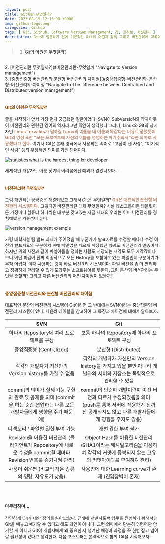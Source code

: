 ```yaml
---
layout: post
title: Git이란 무엇일까?
date: 2023-08-19 12:13:00 +0900
img: github-logo.png
categories: Github
tags: [ Git, Github, Software Version Management, 깃, 깃허브, 버전관리 ]
description: Git에 입문하기 전에 기본적인 Git의 어원과 정의 그리고 버전관리에 대하여 알아보자. 
---
```


> 1. [Git의 어원은 무엇일까?](#git의-어원은-무엇일까 "Navigate to original meaning of Git")
<br>
2. [버전관리란 무엇일까?](#버전관리란-무엇일까 "Navigate to Version management")
<br>
3. [중앙집중형 버전관리와 분산형 버전관리의 차이점](#중앙집중형-버전관리와-분산형-버전관리의-차이점 "Navigate to The difference between Centralized and Distributed version management")
<br>

<br>

#### <span style="color: #8D4801">**Git의 어원은 무엇일까?**</span>
글을 시작하기 앞서 가장 먼저 궁금했던 질문이었다. SVN이 SubVersioN의 약자이듯이 버전관리와 관련된 영어의 약자라고만 막연히 생각했다 그러나, Linux와 Git의 창시자인 <span style="color: #BA8E77">**Linus Torvalds가 말하길 Linux의 이름을 내 이름과 똑같다는 이유로 정했듯이 Git의 명칭 또한 "모든 프로젝트에 자신의 이름을 명명하는 이기주의자"라는 의미로 사용했다고 한다.**</span> 여기서 Git은 본래 영국에서 사용되는 속어로 "고집이 센 사람", "이기적인 사람" 등의 부정적인 의미를 가진 단어이다.

<div class="image-slider-static">
  <img src="{{site.baseurl}}/images/posts/2023-08-19-An-introduction-to-the-principles-of-Git/statistics-what-is-the-hardest-thing-for-developer.png" title="statistics what is the hardest thing for developer" alt="statistics what is the hardest thing for developer">
</div>
<br>
세계적인 개발자도 이름 짓기의 어려움에선 예외가 없었나보다...
<br>
<br>

#### <span style="color: #8D4801">**버전관리란 무엇일까?**</span>
그럼 개인적인 궁금증은 해결되었고 그래서 Git은 무엇일까? <span style="color: #BA8E77">**Git은 대표적인 분산형 버전관리 시스템이다.**</span> 그렇다면 버전관리란 대체 무엇일까? 사실 데스크톱이든 태블릿이든 가정마다 컴퓨터 하나씩은 대부분 갖고있는 지금 세대의 우리는 이미 버전관리를 경험해봤을 가능성이 높다. 

<div class="image-slider-static">
  <img src="{{site.baseurl}}/images/posts/2023-08-19-An-introduction-to-the-principles-of-Git/version-management-example.png" title="version management example" alt="version management example">
</div>
<br>
가령 대학시절 팀 발표 과제가 주어졌을 때 누군가가 발표자료를 수정할 때마다 수정 이전의 발표자료와 구분하기 위해 파일명을 다르게 저장했던 행위도 버전관리의 일종이다. 하지만 위의 사진과 같이 파일이름을 정하는 사람도 저장되는 시각도 모두 제각각이다 보니 어떤 파일이 진짜 최종적으로 모든 History를 포함하고 있는 파일인지 구분하기가 무척 어렵다. 이때 사용하는 것이 바로 버전관리 시스템이다. 파일 버전을 좀 더 편리하고 정확하게 관리할 수 있게 도와주는 소프트웨어를 뜻한다. 그럼 분산형 버전관리는 무엇을 뜻할까? 그리고 다른 버전관리와 어떤 차이점이 있을까? 
<br>
<br>

#### <span style="color: #8D4801">**중앙집중형 버전관리와 분산형 버전관리의 차이점**</span>
대표적인 분산형 버전관리 시스템이 Git이라면 그 반대에는 SVN이라는 중앙집중형 버전관리 시스템이 있다. 다음의 테이블을 참고하여 그 특징과 차이점에 대해서 알아보자.

| SVN | Git |
|:---:|:---:|
| 하나의 Repository에 여러 프로젝트를 구성 | 보통 하나의 Repository에 하나의 프로젝트 구성 |
| 중앙집중형 (Centralized) | 분산형 (Distributed) |
| 각각의 개발자가 자신만의 Version history를 가질 수 없음 | 각각의 개발자가 자신만의 Version history를 가지고 있을 뿐만 아니라 개발자와 서버의 저장소는 독립적으로 관리할 수 있음 |
| commit의 의미가 실제 기능 구현의 완료 및 공개를 의미 (commit을 하는 순간 협업하는 다른 모든 개발자들에게 영향을 주기 때문에) | commit이 단순히 개발이력이 이전 버전과 다르게 수정되었음을 의미 (push를 통해 서버에 적용하기 전까진 공개되지도 않고 다른 개발자들에게 영향을 주지도 않음)|
| 디렉토리 / 파일별 권한 부여 가능 | 개별 권한 부여 불가 |
| Revision을 이용한 버전관리 (클라이언트가 Repository에 새로운 수정을 commit할 때마다 Revision 번호를 증가시켜 관리) | Object Hash를 이용한 버전관리 (SHA1이라는 해시알고리즘을 이용하여 각각의 커밋에 중복되지 않는 고유의 커밋아이디를 부여하여 관리) |
| 사용이 쉬운편 (비교적 적은 종류의 명령, 자유도가 낮음) | 사용법에 대한 Learning curve가 존재 (진입장벽이 존재) |

<br>
<br>

#### 마무리하며...
간단하게 Git에 대한 정의를 알아보았다. 근래에 개발자로써 업무를 진행하기 위해서는 Git을 빼놓고 얘기할 수 없다고 해도 과언이 아니다. 그런 의미에서 단순히 명령어만 암기할 게 아니라 Git이 개발자에게 왜 중요한 지 생겨난 배경과 과정을 꼭 한번 짚고 넘어갈 필요성이 있다고 생각한다. 다음 포스트때는 본격적으로 함께 Git을 시작해보자!